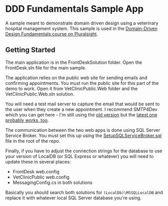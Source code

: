 # DDD Fundamentals Sample App

A sample meant to demonstrate domain driven design using a veterinary hospital management system. This sample is used in the [Domain-Driven Design Fundamentals course on Pluralsight](https://app.pluralsight.com/library/courses/domain-driven-design-fundamentals).

## Getting Started

The main application is in the FrontDeskSolution folder. Open the FrontDesk.sln file for the main sample.

The application relies on the public web site for sending emails and confirming appointments. You must run the public site for this part of the demo to work. Open it from VetClinicPublic.Web folder and the VetClinicPublic.Web.sln solution.

You will need a test mail server to capture the email that would be sent to the user when they create a new appointment. I recommend SMTP4Dev which you can get here - I'm still using the [old version](https://github.com/rnwood/smtp4dev/releases?after=3.0.264-master) but the [latest one probably works, too](https://github.com/rnwood/smtp4dev/releases).

The communication between the two web apps is done using SQL Server Service Broker. You must set this up using the [SetupSQLServiceBroker.sql](./SetupSQLServiceBroker.sql) file in the root of the repo.

Finally, if you have to adjust the connection strings for the database to use your version of LocalDB (or SQL Express or whatever) you will need to update these in several places:

* FrontDesk web.config
* VetClinicPublic web.config
* MessagingConfig.cs in both solutions

Basically you should search both solutions for `(LocalDb)\MSSQLLocalDB` and replace it with whatever local SQL Server database you're using.
